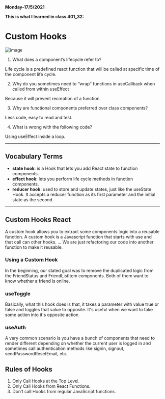 **Monday-17/5/2021**

**This is what I learned in class 401_32:**

# Custom Hooks

![image](https://i.morioh.com/2019/11/20/d562ac1b2893.jpg)


1. What does a component’s lifecycle refer to?

Life cycle is a predefined react function that will be called at specific time of the component life cycle.

2. Why do you sometimes need to “wrap” functions in useCallback when called from within useEffect

Because it will prevent recreation of a function.

3. Why are functional components preferred over class components?

Less code, easy to read and test.

4. What is wrong with the following code?

Using useEffect inside a loop.

-----------------------------------------

## Vocabulary Terms

- **state hook**: is a Hook that lets you add React state to function components.
- **effect hook**: lets you perform life cycle methods in function components.
- **reducer hook**: used to store and update states, just like the useState Hook. It accepts a reducer function as its first parameter and the initial state as the second.

----------------------------------------

## Custom Hooks React

A custom hook allows you to extract some components logic into a reusable function. A custom hook is a Javascript function that starts with use and that call can other hooks. ... We are just refactoring our code into another function to make it reusable.

### Using a Custom Hook
In the beginning, our stated goal was to remove the duplicated logic from the FriendStatus and FriendListItem components. Both of them want to know whether a friend is online.

### useToggle
Basically, what this hook does is that, it takes a parameter with value true or false and toggles that value to opposite. It's useful when we want to take some action into it's opposite action.

### useAuth
A very common scenario is you have a bunch of components that need to render different depending on whether the current user is logged in and sometimes call authentication methods like signin, signout, sendPasswordResetEmail, etc.

## Rules of Hooks
1. Only Call Hooks at the Top Level.
2. Only Call Hooks from React Functions.
3. Don’t call Hooks from regular JavaScript functions.